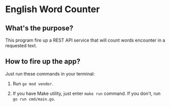 # English Word Counter

## What's the purpose?

This program fire up a REST API service that will count
words encounter in a requested text.

## How to fire up the app?

Just run these commands in your terminal:

1. Run `go mod vendor`.

2. If you have Make utility, just enter `make run` command.
   If you don't, run `go run cmd/main.go`.
